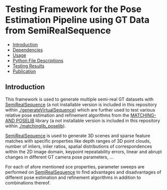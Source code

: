 # Testing Framework for the Pose Estimation Pipeline using GT Data from SemiRealSequence

- [Introduction](#introduction)
- [Dependencies](#dependencies)
- [Usage](#usage)
- [Python File Descriptions](#files)
- [Testing Results](#results)
- [Publication](#publication)

## Introduction <a name="introduction"></a>

This framework is used to generate multiple semi-real GT datasets with [SemiRealSequence](https://github.com/josefmaierfl/SemiRealSequence) (a not installable version is included in this repository within [./generateVirtualSequence](./generateVirtualSequence)) which are further used to test various relative pose estimation and refinement algorithms from the [MATCHING- AND POSELIB](https://github.com/josefmaierfl/matchinglib_poselib) library (a not installable version is included in this repository within [./matchinglib_poselib](./matchinglib_poselib)).

[SemiRealSequence](https://github.com/josefmaierfl/SemiRealSequence) is used to generate 3D scenes and sparse feature matches with specific properties like depth ranges of 3D point clouds, number of inliers, inlier ratios, spatial distributions of correspondences within the 2D image domain, keypoint repeatability errors, linear and abrupt changes in different GT camera pose parameters, ...

For each of afore mentioned sce properties, parameter sweeps are performed on [SemiRealSequence](https://github.com/josefmaierfl/SemiRealSequence) to find advantages and disadvantages of different pose estimation and refinement algorithms in addition to combinations thereof.
